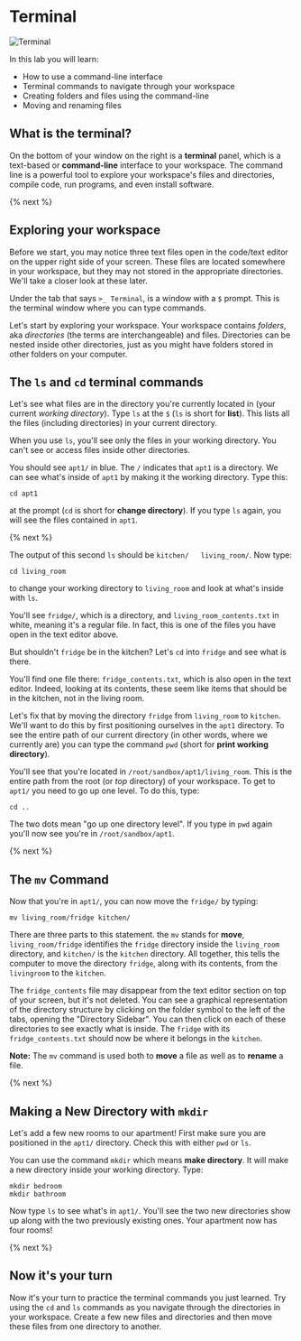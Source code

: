 # Terminal

![Terminal](https://raw.githubusercontent.com/cs50nestm/cs50labs/2019/terminal/command_line_practice.gif)

In this lab you will learn:

- How to use a command-line interface
- Terminal commands to navigate through your workspace
- Creating folders and files using the command-line
- Moving and renaming files

## What is the terminal?

On the bottom of your window on the right is a **terminal** panel, which is a text-based or **command-line** interface to your workspace. The command line is a powerful tool to explore your workspace's files and directories, compile code, run programs, and even install software.

{% next %}

## Exploring your workspace

Before we start, you may notice three text files open in the code/text editor on the upper right side of your screen. These files are located somewhere in your workspace, but they may not stored in the appropriate directories. We'll take a closer look at these later.

Under the tab that says `>_ Terminal`, is a window with a `$` prompt. This is the terminal window where you can type commands.

Let's start by exploring your workspace. Your workspace contains *folders*, aka *directories* (the terms are interchangeable) and files. Directories can be nested inside other directories, just as you might have folders stored in other folders on your computer.

## The `ls` and `cd` terminal commands

Let's see what files are in the directory you're currently located in (your current *working directory*). Type `ls` at the `$` (`ls` is short for **list**). This lists all the files (including directories) in your current directory.

When you use `ls`, you'll see only the files in your working directory. You can't see or access files inside other directories.

You should see `apt1/` in blue. The `/` indicates that `apt1` is a directory. We can see what's inside of `apt1` by making it the working directory. Type this:

```
cd apt1
```

at the prompt (`cd` is short for **change directory**). If you type `ls` again, you will see the files contained in `apt1`.

{% next %}

The output of this second `ls` should be `kitchen/   living_room/`. Now type:

```
cd living_room
```

to change your working directory to `living_room` and look at what's inside with `ls`.

You'll see `fridge/`, which is a directory, and `living_room_contents.txt` in white, meaning it's a regular file. In fact, this is one of the files you have open in the text editor above.

But shouldn't `fridge` be in the kitchen? Let's `cd` into `fridge` and see what is there.

You'll find one file there: `fridge_contents.txt`, which is also open in the text editor. Indeed, looking at its contents, these seem like items that should be in the kitchen, not in the living room.

Let's fix that by moving the directory `fridge` from `living_room` to `kitchen`. We'll want to do this by first positioning ourselves in the `apt1` directory. To see the entire path of our current directory (in other words, where we currently are) you can type the command `pwd` (short for **print working directory**).

You'll see that you're located in `/root/sandbox/apt1/living_room`. This is the entire path from the root (or *top* directory) of your workspace. To get to `apt1/` you need to go up one level. To do this, type:

```
cd ..
```

The two dots mean "go up one directory level". If you type in `pwd` again you'll now see you're in `/root/sandbox/apt1`.

{% next %}

## The `mv` Command

Now that you're in `apt1/`, you can now move the `fridge/` by typing:

```
mv living_room/fridge kitchen/
```

There are three parts to this statement. the `mv` stands for **move**, `living_room/fridge` identifies the `fridge` directory inside the `living_room` directory, and `kitchen/` is the `kitchen` directory. All together, this tells the computer to move the directory `fridge`, along with its contents, from the `livingroom` to the `kitchen`.

The `fridge_contents` file may disappear from the text editor section on top of your screen, but it's not deleted. You can see a graphical representation of the directory structure by clicking on the folder symbol to the left of the tabs, opening the "Directory Sidebar". You can then click on each of these directories to see exactly what is inside. The `fridge` with its `fridge_contents.txt` should now be where it belongs in the `kitchen`.

**Note:** The `mv` command is used both to **move** a file as well as to **rename** a file.

{% next %}

## Making a New Directory with `mkdir`

Let's add a few new rooms to our apartment! First make sure you are positioned in the `apt1/` directory. Check this with either `pwd` or `ls`.

You can use the command `mkdir` which means **make directory**. It will make a new directory inside your working directory. Type:

```
mkdir bedroom
mkdir bathroom
```

Now type `ls` to see what's in `apt1/`. You'll see the two new directories show up along with the two previously existing ones. Your apartment now has four rooms!

{% next %}

## Now it's your turn

Now it's your turn to practice the terminal commands you just learned. Try using the `cd` and `ls` commands as you navigate through the directories in your workspace. Create a few new files and directories and then move these files from one directory to another.
